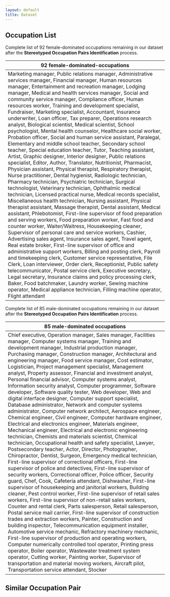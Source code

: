 ```yaml
---
layout: default
title: Dataset
---
```

## Occupation List
Complete list of 92 female-dominated occupations remaining in our dataset after the **Stereotyped Occupation Pairs Identification** process.

|92 female-dominated-occupations|
| ---- |
|Marketing manager, Public relations manager, Administrative services manager, Financial manager, Human resources manager, Entertainment and recreation manager, Lodging manager, Medical and health services manager, Social and community service manager, Compliance officer, Human resources worker, Training and development specialist, Fundraiser, Marketing specialist, Accountant, Insurance underwriter, Loan officer, Tax preparer, Operations research analyst, Biological scientist, Medical scientist, School psychologist, Mental health counselor, Healthcare social worker, Probation officer, Social and human service assistant, Paralegal, Elementary and middle school teacher, Secondary school teacher, Special education teacher, Tutor, Teaching assistant, Artist, Graphic designer, Interior designer, Public relations specialist, Editor, Author, Translator, Nutritionist, Pharmacist, Physician assistant, Physical therapist, Respiratory therapist, Nurse practitioner, Dental hygienist, Radiologic technician, Pharmacy technician, Psychiatric technician, Surgical technologist, Veterinary technician, Ophthalmic medical technician, Licensed practical nurse, Medical records specialist, Miscellaneous health technician, Nursing assistant, Physical therapist assistant, Massage therapist, Dental assistant, Medical assistant, Phlebotomist, First-line supervisor of food preparation and serving workers, Food preparation worker, Fast food and counter worker, Waiter/Waitress, Housekeeping cleaner, Supervisor of personal care and service workers, Cashier, Advertising sales agent, Insurance sales agent, Travel agent, Real estate broker, First-line supervisor of office and administrative support workers, Billing and posting clerk, Payroll and timekeeping clerk, Customer service representative, File Clerk, Loan interviewer, Order clerk, Receptionist, Public safety telecommunicator, Postal service clerk, Executive secretary, Legal secretary, Insurance claims and policy processing clerk, Baker, Food batchmaker, Laundry worker, Sewing machine operator, Medical appliance technician, Filling machine operator, Flight attendant|


Complete list of 85 male-dominated occupations remaining in our dataset after the **Stereotyped Occupation Pairs Identification** process.

|85 male-dominated occupations|
| ---- |
|Chief executive, Operation manager, Sales manager, Facilities manager, Computer systems manager, Training and development manager, Industrial production manager, Purchasing manager, Construction manager, Architectural and engineering manager, Food service manager, Cost estimator, Logistician, Project management specialist, Management analyst, Property assessor, Financial and investment analyst, Personal financial advisor, Computer systems analyst, Information security analyst, Computer programmer, Software developer, Software quality tester, Web developer, Web and digital interface designer, Computer support specialist, Database administrator, Network and computer systems administrator, Computer network architect, Aerospace engineer, Chemical engineer, Civil engineer, Computer hardware engineer, Electrical and electronics engineer, Materials engineer, Mechanical engineer, Electrical and electronic engineering technician, Chemists and materials scientist, Chemical technician, Occupational health and safety specialist, Lawyer, Postsecondary teacher, Actor, Director, Photographer, Chiropractor, Dentist, Surgeon, Emergency medical technician, First-line supervisor of correctional officers, First-line supervisor of police and detectives, First-line supervisor of security workers, Correctional officer, Police officer, Security guard, Chef, Cook, Cafeteria attendant, Dishwasher, First-line supervisor of housekeeping and janitorial workers, Building cleaner, Pest control worker, First-line supervisor of retail sales workers, First-line supervisor of non-retail sales workers, Counter and rental clerk, Parts salesperson, Retail salesperson, Postal service mail carrier, First-line supervisor of construction trades and extraction workers, Painter, Construction and building inspector, Telecommunication equipment installer, Automotive service mechanic, Refractory machinery mechanic, First-line supervisor of production and operating workers, Computer numerically controlled tool operator, Printing press operator, Boiler operator, Wastewater treatment system operator, Cutting worker, Painting worker, Supervisor of transportation and material moving workers, Aircraft pilot, Transportation service attendant, Stocker|

## Similar Occupation Pair


